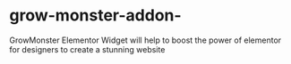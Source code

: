 # grow-monster-addon-
GrowMonster Elementor Widget will help to boost the power of elementor for designers to create a stunning website
